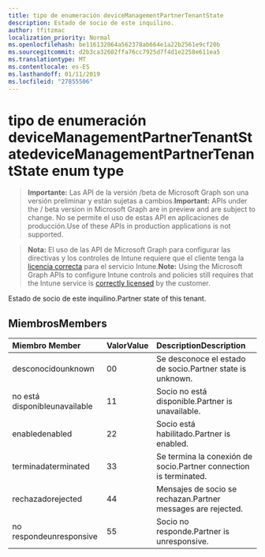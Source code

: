 ```yaml
---
title: tipo de enumeración deviceManagementPartnerTenantState
description: Estado de socio de este inquilino.
author: tfitzmac
localization_priority: Normal
ms.openlocfilehash: be116132064a562378ab664e1a22b2561e9cf20b
ms.sourcegitcommit: d2b3ca32602ffa76cc7925d7f4d1e2258e611ea5
ms.translationtype: MT
ms.contentlocale: es-ES
ms.lasthandoff: 01/11/2019
ms.locfileid: "27855506"
---
```

# <a name="devicemanagementpartnertenantstate-enum-type"></a><span data-ttu-id="7b1fd-103">tipo de enumeración deviceManagementPartnerTenantState</span><span class="sxs-lookup"><span data-stu-id="7b1fd-103">deviceManagementPartnerTenantState enum type</span></span>

> <span data-ttu-id="7b1fd-104">**Importante:** Las API de la versión /beta de Microsoft Graph son una versión preliminar y están sujetas a cambios.</span><span class="sxs-lookup"><span data-stu-id="7b1fd-104">**Important:** APIs under the / beta version in Microsoft Graph are in preview and are subject to change.</span></span> <span data-ttu-id="7b1fd-105">No se permite el uso de estas API en aplicaciones de producción.</span><span class="sxs-lookup"><span data-stu-id="7b1fd-105">Use of these APIs in production applications is not supported.</span></span>

> <span data-ttu-id="7b1fd-106">**Nota:** El uso de las API de Microsoft Graph para configurar las directivas y los controles de Intune requiere que el cliente tenga la [licencia correcta](https://go.microsoft.com/fwlink/?linkid=839381) para el servicio Intune.</span><span class="sxs-lookup"><span data-stu-id="7b1fd-106">**Note:** Using the Microsoft Graph APIs to configure Intune controls and policies still requires that the Intune service is [correctly licensed](https://go.microsoft.com/fwlink/?linkid=839381) by the customer.</span></span>

<span data-ttu-id="7b1fd-107">Estado de socio de este inquilino.</span><span class="sxs-lookup"><span data-stu-id="7b1fd-107">Partner state of this tenant.</span></span>
## <a name="members"></a><span data-ttu-id="7b1fd-108">Miembros</span><span class="sxs-lookup"><span data-stu-id="7b1fd-108">Members</span></span>
|<span data-ttu-id="7b1fd-109">Miembro	</span><span class="sxs-lookup"><span data-stu-id="7b1fd-109">Member</span></span>|<span data-ttu-id="7b1fd-110">Valor</span><span class="sxs-lookup"><span data-stu-id="7b1fd-110">Value</span></span>|<span data-ttu-id="7b1fd-111">Description</span><span class="sxs-lookup"><span data-stu-id="7b1fd-111">Description</span></span>|
|:---|:---|:---|
|<span data-ttu-id="7b1fd-112">desconocido</span><span class="sxs-lookup"><span data-stu-id="7b1fd-112">unknown</span></span>|<span data-ttu-id="7b1fd-113">0</span><span class="sxs-lookup"><span data-stu-id="7b1fd-113">0</span></span>|<span data-ttu-id="7b1fd-114">Se desconoce el estado de socio.</span><span class="sxs-lookup"><span data-stu-id="7b1fd-114">Partner state is unknown.</span></span>|
|<span data-ttu-id="7b1fd-115">no está disponible</span><span class="sxs-lookup"><span data-stu-id="7b1fd-115">unavailable</span></span>|<span data-ttu-id="7b1fd-116">1</span><span class="sxs-lookup"><span data-stu-id="7b1fd-116">1</span></span>|<span data-ttu-id="7b1fd-117">Socio no está disponible.</span><span class="sxs-lookup"><span data-stu-id="7b1fd-117">Partner is unavailable.</span></span>|
|<span data-ttu-id="7b1fd-118">enabled</span><span class="sxs-lookup"><span data-stu-id="7b1fd-118">enabled</span></span>|<span data-ttu-id="7b1fd-119">2</span><span class="sxs-lookup"><span data-stu-id="7b1fd-119">2</span></span>|<span data-ttu-id="7b1fd-120">Socio está habilitado.</span><span class="sxs-lookup"><span data-stu-id="7b1fd-120">Partner is enabled.</span></span>|
|<span data-ttu-id="7b1fd-121">terminada</span><span class="sxs-lookup"><span data-stu-id="7b1fd-121">terminated</span></span>|<span data-ttu-id="7b1fd-122">3</span><span class="sxs-lookup"><span data-stu-id="7b1fd-122">3</span></span>|<span data-ttu-id="7b1fd-123">Se termina la conexión de socio.</span><span class="sxs-lookup"><span data-stu-id="7b1fd-123">Partner connection is terminated.</span></span>|
|<span data-ttu-id="7b1fd-124">rechazado</span><span class="sxs-lookup"><span data-stu-id="7b1fd-124">rejected</span></span>|<span data-ttu-id="7b1fd-125">4</span><span class="sxs-lookup"><span data-stu-id="7b1fd-125">4</span></span>|<span data-ttu-id="7b1fd-126">Mensajes de socio se rechazan.</span><span class="sxs-lookup"><span data-stu-id="7b1fd-126">Partner messages are rejected.</span></span>|
|<span data-ttu-id="7b1fd-127">no responde</span><span class="sxs-lookup"><span data-stu-id="7b1fd-127">unresponsive</span></span>|<span data-ttu-id="7b1fd-128">5</span><span class="sxs-lookup"><span data-stu-id="7b1fd-128">5</span></span>|<span data-ttu-id="7b1fd-129">Socio no responde.</span><span class="sxs-lookup"><span data-stu-id="7b1fd-129">Partner is unresponsive.</span></span>|





